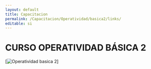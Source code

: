```yaml
---
layout: default
title: Capacitacion
permalink: /Capacitacion/Operatividad/basica2/links/
editable: si
---
```


# CURSO OPERATIVIDAD BÁSICA 2  


[![Operatividad basica 2]()]




